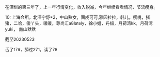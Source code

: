 在深圳的第三年了，上一年行情变化，收入锐减，今年继续看看情况，节流瘦身。

10: 上海会所，北滘宇舒*2，中山熟女，固戍可可,雅园拉拉，韩儿，樱桃，猪猪，二哈，傻丫头，暖暖，尊尚汇a8lately，徐小姐，丹妞，月荷湾kk，月荷湾yuki， 南山默默

截至20230523

舌了176，舔过271，读了78

